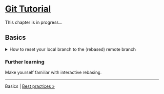 # [Git Tutorial](README.md)

This chapter is in progress...

## Basics

<details><summary>How to reset your local branch to the (rebased) remote branch</summary><p>

- Have a clean working directory.
- Use `git reset --hard origin/BRANCH`

</p></details>

### Further learning

Make yourself familiar with interactive rebasing.

---
Basics | [Best practices »](2-best-practices/README.md)

